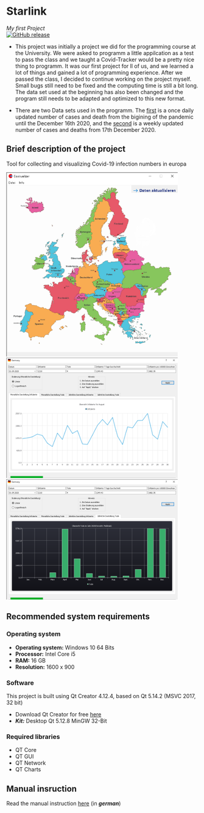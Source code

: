 # Starlink

*My first Project*   
[![GitHub release](https://img.shields.io/github/v/release/Josephbisso/Starlink.svg)](https://github.com/JosephBisso/Starlink/releases)

- This project was initially a project we did for the programming course at the University. We were asked to programm a little appilcation as a test to pass the class and we taught a Covid-Tracker would be a pretty nice thing to programm. It was our first project for ll of us, and we learned a lot of things and gained a lot of programming experience. After we passed the class, I decided to continue working on the project myself. Small bugs still need to be fixed and the computing time is still a bit long. The data set used at the beginning has also been changed and the program still needs to be adapted and optimized to this new format. 

- There are two Data sets used in the programm. The [first](https://data.europa.eu/euodp/en/data/dataset/covid-19-coronavirus-data) is a once daily updated number of cases and death from the bigining of the pandemic until the December 16th 2020, and the [second](https://data.europa.eu/euodp/en/data/dataset/covid-19-coronavirus-data-weekly-from-17-december-2020) is a weekly updated number of cases and deaths from 17th December 2020. 

## Brief description of the project

Tool for collecting and visualizing Covid-19 infection numbers in europa

<p>

<img src="https://github.com/JosephBisso/Starlink/blob/master/manual%20instruction/Covisualizer%2019.08.2020%2015_31_03.png" width="450"> 
<img src="https://github.com/JosephBisso/Starlink/blob/master/manual%20instruction/Germany_Graph_Infi.png" width="450">     
<img src="https://github.com/JosephBisso/Starlink/blob/master/manual%20instruction/Germany_Diagram_GesamtTode.png" width="450">

</p>

## Recommended system requirements

### Operating system

- **Operating system:** Windows 10 64 Bits
- **Processor:** Intel Core i5
- **RAM:** 16 GB
- **Resolution:** 1600 x 900

### Software 

This project is built using Qt Creator 4.12.4, based on Qt 5.14.2 (MSVC 2017, 32 bit)
- Download Qt Creator for free [here](https://www.qt.io/download-qt-installer?hsCtaTracking=99d9dd4f-5681-48d2-b096-470725510d34%7C074ddad0-fdef-4e53-8aa8-5e8a876d6ab4)
- ***Kit:*** Desktop Qt 5.12.8 MinGW 32-Bit

### Required libraries

- QT Core
- QT GUI
- QT Network
- QT Charts

## Manual insruction

Read the manual instruction [here](https://github.com/JosephBisso/Starlink/blob/master/manual%20instruction/Anleitung.pdf) (in ***german***)
